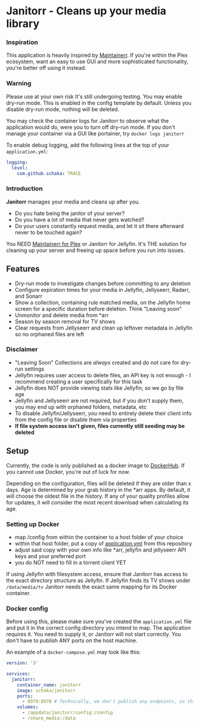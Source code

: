 # Janitorr - Cleans up your media library

### Inspiration
This application is heavily inspired by [Maintainerr](https://github.com/jorenn92/Maintainerr).
If you're within the Plex ecosystem, want an easy to use GUI and more sophisticated functionality, you're better off using it instead.

### Warning
Please use at your own risk It's still undergoing testing.
You may enable dry-run mode. This is enabled in the config template by default.
Unless you disable dry-run mode, nothing will be deleted.

You may check the container logs for Janitorr to observe what the application would do, were you to turn off dry-run mode.
If you don't manage your container via a GUI like portainer, try `docker logs janitorr`

To enable debug logging, add the following lines at the top of your `application.yml`:
```yml
logging:
  level:
    com.github.schaka: TRACE
```

### Introduction
**Janitorr** manages your media and cleans up after you.

- Do you hate being the janitor of your server?
- Do you have a lot of media that never gets watched?
- Do your users constantly request media, and let it sit there afterward never to be touched again?

You NEED [Maintainerr for Plex](https://github.com/jorenn92/Maintainerr) or Janitorr for Jellyfin.
It's THE solution for cleaning up your server and freeing up space before you run into issues.

## Features
- Dry-run mode to investigate changes before committing to any deletion
- Configure expiration times for your media in Jellyfin, Jellyseerr, Radarr, and Sonarr
- Show a collection, containing rule matched media, on the Jellyfin home screen for a specific duration before deletion. Think "Leaving soon"
- Unmonitor and delete media from *arr
- Season by season removal for TV shows
- Clear requests from Jellyseerr and clean up leftover metadata in Jellyfin so no orphaned files are left

### Disclaimer
- "Leaving Soon" Collections are *always* created and do not care for dry-run settings
- Jellyfin requires user access to delete files, an API key is not enough - I recommend creating a user specifically for this task
- Jellyfin does NOT provide viewing stats like Jellyfin, so we go by file age
- Jellyfin and Jellyseerr are not required, but if you don't supply them, you may end up with orphaned folders, metadata, etc
- To disable Jellyfin/Jellyseerr, you need to entirely delete their client info from the config file or disable them via properties
- **If file system access isn't given, files currently still seeding may be deleted**

## Setup
Currently, the code is only published as a docker image to [DockerHub](https://hub.docker.com/repository/docker/schaka/janitorr/general). If you cannot use Docker, you're out of luck for now.

Depending on the configuration, files will be deleted if they are older than x days. Age is determined by your grab history in the *arr apps.
By default, it will choose the oldest file in the history. If any of your quality profiles allow for updates, it will consider the most recent download when calculating its age.

### Setting up Docker
- map /config from within the container to a host folder of your choice
- within that host folder, put a copy of [application.yml](https://github.com/Schaka/janitorr/blob/main/src/main/resources/application.yml) from this repository
- adjust said copy with your own info like *arr, jellyfin and jellyseerr API keys and your preferred port
- you do NOT need to fill in a torrent client YET 

If using Jellyfin with filesystem access, ensure that Janitorr has access to the exact directory structure as Jellyfin.
If Jellyfin finds its TV shows under `/data/media/tv` Janitorr needs the exact same mapping for its Docker container.

### Docker config
Before using this, please make sure you've created the `application.yml` file and put it in the correct config directory you intend to map.
The application requires it. You need to supply it, or Janitorr will not start correctly.
You don't have to publish ANY ports on the host machine.

An example of a `docker-compose.yml` may look like this:
```yml
version: '3'

services:
  janitorr:
    container_name: janitorr
    image: schaka/janitorr
    ports:
      - 8978:8978 # Technically, we don't publish any endpoints, so this isn't strictly required
    volumes:
      - /appdata/janitorr/config:/config 
      - /share_media:/data
```